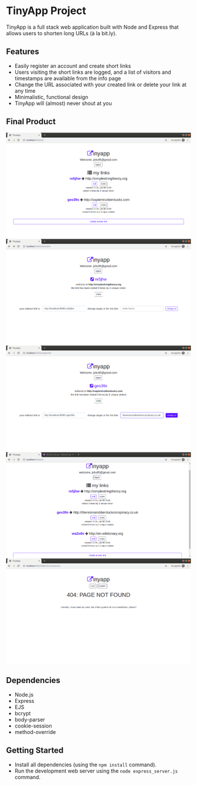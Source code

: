 # TinyApp Project

TinyApp is a full stack web application built with Node and Express that allows users to shorten long URLs (à la bit.ly).

## Features

- Easily register an account and create short links
- Users visiting the short links are logged, and a list of visitors and timestamps are available from the info page
- Change the URL associated with your created link or delete your link at any time
- Minimalistic, functional design
- TinyApp will (almost) never shout at you

## Final Product

![Screenshot of URLs page](https://github.com/abstract-object/TinyApp/blob/master/docs/urls-page.png)
![Screenshot of URL info page](https://github.com/abstract-object/TinyApp/blob/master/docs/url-info-page.png)
![Screenshot of changing the target URL of an existing link](https://github.com/abstract-object/TinyApp/blob/master/docs/change_url1.png)
![Screenshot showing that the previous link has a new target URL](https://github.com/abstract-object/TinyApp/blob/master/docs/change_url2.png)
![TinyApp will not ever shout at you unless you try to ask it about something you shouldn't ask](https://github.com/abstract-object/TinyApp/blob/master/docs/404.png)

## Dependencies

- Node.js
- Express
- EJS
- bcrypt
- body-parser
- cookie-session
- method-override

## Getting Started

- Install all dependencies (using the `npm install` command).
- Run the development web server using the `node express_server.js` command.